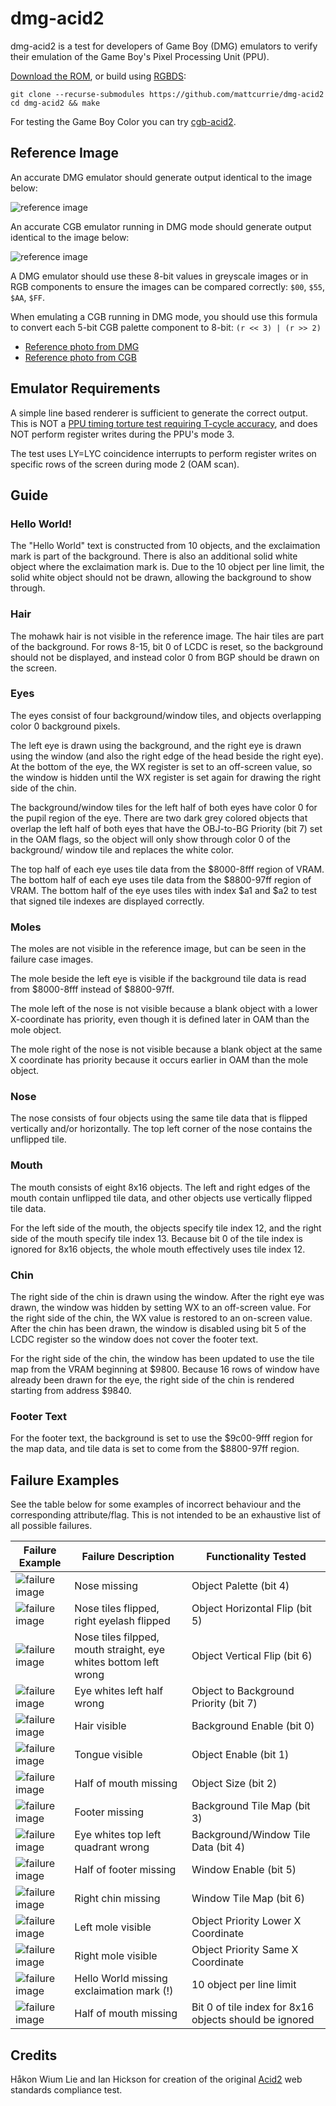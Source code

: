 # dmg-acid2
dmg-acid2 is a test for developers of Game Boy (DMG) emulators to verify their
emulation of the Game Boy's Pixel Processing Unit (PPU).

[Download the ROM](https://github.com/mattcurrie/dmg-acid2/releases/download/v1.0/dmg-acid2.gb),
or build using [RGBDS](https://github.com/rednex/rgbds):

```
git clone --recurse-submodules https://github.com/mattcurrie/dmg-acid2
cd dmg-acid2 && make
```

For testing the Game Boy Color you can try [cgb-acid2](https://github.com/mattcurrie/cgb-acid2).

## Reference Image
An accurate DMG emulator should generate output identical to the image below:

![reference image](img/reference-dmg.png)

An accurate CGB emulator running in DMG mode should generate output identical
to the image below:

![reference image](img/reference-cgb.png)

A DMG emulator should use these 8-bit values in greyscale images or in RGB
components to ensure the images can be compared correctly: 
`$00`, `$55`, `$AA`, `$FF`.

When emulating a CGB running in DMG mode, you should use this formula to
convert each 5-bit CGB palette component to 8-bit: 
`(r << 3) | (r >> 2)`

* [Reference photo from DMG](https://github.com/mattcurrie/dmg-acid2/raw/master/img/photo-dmg.jpg) 
* [Reference photo from CGB](https://github.com/mattcurrie/dmg-acid2/raw/master/img/photo-cgb.jpg)

## Emulator Requirements
A simple line based renderer is sufficient to generate the correct output. This
is NOT a [PPU timing torture test requiring T-cycle accuracy](https://github.com/mattcurrie/mealybug-tearoom-tests),
and does NOT perform register writes during the PPU's mode 3.

The test uses LY=LYC coincidence interrupts to perform register writes on
specific rows of the screen during mode 2 (OAM scan).

## Guide

### Hello World!
The "Hello World" text is constructed from 10 objects, and the exclaimation
mark is part of the background. There is also an additional solid white object
where the exclaimation mark is. Due to the 10 object per line limit, the solid
white object should not be drawn, allowing the background to show through.

### Hair
The mohawk hair is not visible in the reference image. The hair tiles are 
part of the background. For rows 8-15, bit 0 of LCDC is reset, so the
background should not be displayed, and instead color 0 from BGP should be
drawn on the screen.

### Eyes
The eyes consist of four background/window tiles, and objects overlapping color
0 background pixels.

The left eye is drawn using the background, and the right eye is drawn using
the window (and also the right edge of the head beside the right eye). At the
bottom of the eye, the WX register is set to an off-screen value, so the window
is hidden until the WX register is set again for drawing the right side of the
chin.

The background/window tiles for the left half of both eyes have color 0 for the
pupil region of the eye. There are two dark grey colored objects that overlap
the left half of both eyes that have the OBJ-to-BG Priority (bit 7) set in the
OAM flags, so the object will only show through color 0 of the background/
window tile and replaces the white color.

The top half of each eye uses tile data from the $8000-8fff region of VRAM. The
bottom half of each eye uses tile data from the $8800-97ff region of VRAM. 
The bottom half of the eye uses tiles with index $a1 and $a2 to test that
signed tile indexes are displayed correctly.

### Moles
The moles are not visible in the reference image, but can be seen in the
failure case images.

The mole beside the left eye is visible if the background tile data is read 
from $8000-8fff instead of $8800-97ff.

The mole left of the nose is not visible because a blank object with a lower
X-coordinate has priority, even though it is defined later in OAM than the mole
object.

The mole right of the nose is not visible because a blank object at the same X
coordinate has priority because it occurs earlier in OAM than the mole object.

### Nose
The nose consists of four objects using the same tile data that is flipped
vertically and/or horizontally. The top left corner of the nose contains the
unflipped tile.

### Mouth
The mouth consists of eight 8x16 objects. The left and right edges of the mouth
contain unflipped tile data, and other objects use vertically flipped tile
data.

For the left side of the mouth, the objects specify tile index 12, and the right
side of the mouth specify tile index 13. Because bit 0 of the tile index is
ignored for 8x16 objects, the whole mouth effectively uses tile index 12.

### Chin
The right side of the chin is drawn using the window. After the right eye was
drawn, the window was hidden by setting WX to an off-screen value. For the
right side of the chin, the WX value is restored to an on-screen value. After
the chin has been drawn, the window is disabled using bit 5 of the LCDC
register so the window does not cover the footer text.

For the right side of the chin, the window has been updated to use the tile map
from the VRAM beginning at $9800.  Because 16 rows of window have already been
drawn for the eye, the right side of the chin is rendered starting from address
$9840.

### Footer Text
For the footer text, the background is set to use the $9c00-9fff region for
the map data, and tile data is set to come from the $8800-97ff region.

## Failure Examples
See the table below for some examples of incorrect behaviour and the
corresponding attribute/flag. This is not intended to be an exhaustive list of
all possible failures.

| Failure Example | Failure Description | Functionality Tested |
| --------------- | ------------------- | -------------------- |
| ![failure image](img/failures/obj-palette.png) | Nose missing | Object Palette (bit 4) |
| ![failure image](img/failures/obj-horizontal-flip.png) | Nose tiles flipped, right eyelash flipped | Object Horizontal Flip (bit 5) |
| ![failure image](img/failures/obj-vertical-flip.png) | Nose tiles filpped, mouth straight, eye whites bottom left wrong | Object Vertical Flip (bit 6) |
| ![failure image](img/failures/obj-to-bg-priority.png) | Eye whites left half wrong | Object to Background Priority (bit 7) |
| ![failure image](img/failures/bg-enable.png) | Hair visible | Background Enable (bit 0) |
| ![failure image](img/failures/obj-enable.png) | Tongue visible | Object Enable (bit 1) |
| ![failure image](img/failures/obj-size.png) | Half of mouth missing | Object Size (bit 2) |
| ![failure image](img/failures/bg-map.png) | Footer missing | Background Tile Map (bit 3) |
| ![failure image](img/failures/tile-sel.png) | Eye whites top left quadrant wrong | Background/Window Tile Data (bit 4) |
| ![failure image](img/failures/win-enable.png) | Half of footer missing | Window Enable (bit 5) |
| ![failure image](img/failures/win-map.png) | Right chin missing | Window Tile Map (bit 6) |
| ![failure image](img/failures/obj-priority-lower-x.png) | Left mole visible | Object Priority Lower X Coordinate |
| ![failure image](img/failures/obj-priority-same-x.png) | Right mole visible | Object Priority Same X Coordinate |
| ![failure image](img/failures/10-obj-limit.png) | Hello World missing exclaimation mark (!) | 10 object per line limit |
| ![failure image](img/failures/8x16-obj-tile-index-bit-0.png) | Half of mouth missing | Bit 0 of tile index for 8x16 objects should be ignored |

## Credits
Håkon Wium Lie and Ian Hickson for creation of the original 
[Acid2](http://www.acidtests.org/) web standards compliance test.
